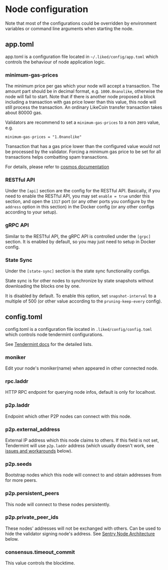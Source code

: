 # Node configuration

Note that most of the configurations could be overridden by environment variables or command line arguments when starting the node.

## app.toml

app.toml is a configuration file located in `~/.liked/config/app.toml` which controls the behaviour of node application logic.

### minimum-gas-prices

The minimum price per gas which your node will accept a transaction. The amount part should be in decimal format, e.g. `1000.0nanolike`, otherwise the node will fail to start. Note that if there is another node proposed a block including a transaction with gas price lower than this value, this node will still process the transaction. An ordinary LikeCoin transfer transaction takes about 80000 gas.

Validators are recommend to set a `minimum-gas-prices` to a non zero value,  e.g.&#x20;

```
minimum-gas-prices = "1.0nanolike"
```

Transaction that has a gas price lower than the configured value would not be processed by the validator. Forcing a minimum gas price to be set for all transactions helps combatting spam transactions.

For details, please refer to [cosmos documentation](https://docs.cosmos.network/v0.39/modules/auth/01\_concepts.html)

### RESTful API

Under the `[api]` section are the config for the RESTful API. Basically, if you need to enable the RESTful API, you may set `enable = true` under this section, and open the `1317` port (or any other ports you configure by the `address` option in this section) in the Docker config (or any other configs  according to your setup).

### gRPC API

Similar to the RESTful API, the gRPC API is controlled under the `[grpc]` section. It is enabled by default, so you may just need to setup in Docker config.

### State Sync

Under the `[state-sync]` section is the state sync functionality configs.

State sync is for other nodes to synchronize by state snapshots without downloading the blocks one by one.

It is disabled by default. To enable this option, set `snapshot-interval` to a multiple of 500 (or other value according to the `pruning-keep-every` config).

## config.toml

config.toml is a configuration file located in `.liked/config/config.toml` which controls node tendermint configurations.

See [Tendermint docs](https://tendermint.com/docs/tendermint-core/configuration.html) for the detailed lists.

### moniker

Edit your node's moniker(name) when appeared in other connected node.

### rpc.laddr

HTTP RPC endpoint for querying node infos, default is only for localhost.

### p2p.laddr

Endpoint which other P2P nodes can connect with this node.

### p2p.external\_address

External IP address which this node claims to others. If this field is not set, Tendermint will use `p2p.laddr` address (which usually doesn't work, see [issues and workarounds](https://github.com/likecoin/likecoin-chain/wiki/LikeCoin-Chain-Validator-101-\(Technical-Part\)#ip-address-exchange) below).

### p2p.seeds

Bootstrap nodes which this node will connect to and obtain addresses from for more peers.

### p2p.persistent\_peers

&#x20;This node will connect to these nodes persistently.

### p2p.private\_peer\_ids

These nodes' addresses will not be exchanged with others. Can be used to hide the validator signing node's address. See [Sentry Node Architecture](https://github.com/likecoin/likecoin-chain/wiki/LikeCoin-Chain-Validator-101-\(Technical-Part\)#sentry-node-architecture) below.

### consensus.timeout\_commit

This value controls the blocktime.
